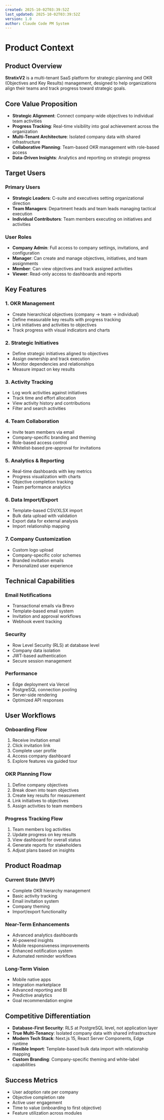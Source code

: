 ```yaml
---
created: 2025-10-02T03:39:52Z
last_updated: 2025-10-02T03:39:52Z
version: 1.0
author: Claude Code PM System
---
```


# Product Context

## Product Overview

**StratixV2** is a multi-tenant SaaS platform for strategic planning and OKR (Objectives and Key Results) management, designed to help organizations align their teams and track progress toward strategic goals.

## Core Value Proposition

- **Strategic Alignment**: Connect company-wide objectives to individual team activities
- **Progress Tracking**: Real-time visibility into goal achievement across the organization
- **Multi-Tenant Architecture**: Isolated company data with shared infrastructure
- **Collaborative Planning**: Team-based OKR management with role-based access
- **Data-Driven Insights**: Analytics and reporting on strategic progress

## Target Users

### Primary Users
- **Strategic Leaders**: C-suite and executives setting organizational direction
- **Team Managers**: Department heads and team leads managing tactical execution
- **Individual Contributors**: Team members executing on initiatives and activities

### User Roles
- **Company Admin**: Full access to company settings, invitations, and configuration
- **Manager**: Can create and manage objectives, initiatives, and team assignments
- **Member**: Can view objectives and track assigned activities
- **Viewer**: Read-only access to dashboards and reports

## Key Features

### 1. OKR Management
- Create hierarchical objectives (company → team → individual)
- Define measurable key results with progress tracking
- Link initiatives and activities to objectives
- Track progress with visual indicators and charts

### 2. Strategic Initiatives
- Define strategic initiatives aligned to objectives
- Assign ownership and track execution
- Monitor dependencies and relationships
- Measure impact on key results

### 3. Activity Tracking
- Log work activities against initiatives
- Track time and effort allocation
- View activity history and contributions
- Filter and search activities

### 4. Team Collaboration
- Invite team members via email
- Company-specific branding and theming
- Role-based access control
- Whitelist-based pre-approval for invitations

### 5. Analytics & Reporting
- Real-time dashboards with key metrics
- Progress visualization with charts
- Objective completion tracking
- Team performance analytics

### 6. Data Import/Export
- Template-based CSV/XLSX import
- Bulk data upload with validation
- Export data for external analysis
- Import relationship mapping

### 7. Company Customization
- Custom logo upload
- Company-specific color schemes
- Branded invitation emails
- Personalized user experience

## Technical Capabilities

### Email Notifications
- Transactional emails via Brevo
- Template-based email system
- Invitation and approval workflows
- Webhook event tracking

### Security
- Row Level Security (RLS) at database level
- Company data isolation
- JWT-based authentication
- Secure session management

### Performance
- Edge deployment via Vercel
- PostgreSQL connection pooling
- Server-side rendering
- Optimized API responses

## User Workflows

### Onboarding Flow
1. Receive invitation email
2. Click invitation link
3. Complete user profile
4. Access company dashboard
5. Explore features via guided tour

### OKR Planning Flow
1. Define company objectives
2. Break down into team objectives
3. Create key results for measurement
4. Link initiatives to objectives
5. Assign activities to team members

### Progress Tracking Flow
1. Team members log activities
2. Update progress on key results
3. View dashboard for overall status
4. Generate reports for stakeholders
5. Adjust plans based on insights

## Product Roadmap

### Current State (MVP)
- Complete OKR hierarchy management
- Basic activity tracking
- Email invitation system
- Company theming
- Import/export functionality

### Near-Term Enhancements
- Advanced analytics dashboards
- AI-powered insights
- Mobile responsiveness improvements
- Enhanced notification system
- Automated reminder workflows

### Long-Term Vision
- Mobile native apps
- Integration marketplace
- Advanced reporting and BI
- Predictive analytics
- Goal recommendation engine

## Competitive Differentiation

- **Database-First Security**: RLS at PostgreSQL level, not application layer
- **True Multi-Tenancy**: Isolated company data with shared infrastructure
- **Modern Tech Stack**: Next.js 15, React Server Components, Edge runtime
- **Flexible Import**: Template-based bulk data import with relationship mapping
- **Custom Branding**: Company-specific theming and white-label capabilities

## Success Metrics

- User adoption rate per company
- Objective completion rate
- Active user engagement
- Time to value (onboarding to first objective)
- Feature utilization across modules
